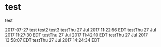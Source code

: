 # test
test

2017-07-27
test
test2
test3
testThu 27 Jul 2017 11:22:56 EDT
testThu 27 Jul 2017 11:27:30 EDT
testThu 27 Jul 2017 11:42:10 EDT
testThu 27 Jul 2017 13:58:07 EDT
testThu 27 Jul 2017 14:24:34 EDT
